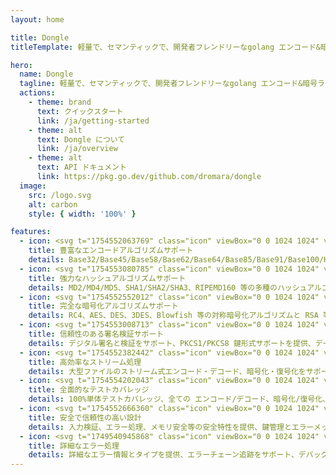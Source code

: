 ```yaml
---
layout: home

title: Dongle
titleTemplate: 軽量で、セマンティックで、開発者フレンドリーなgolang エンコード&暗号ライブラリ

hero:
  name: Dongle
  tagline: 軽量で、セマンティックで、開発者フレンドリーなgolang エンコード&暗号ライブラリ
  actions:
    - theme: brand
      text: クイックスタート
      link: /ja/getting-started
    - theme: alt
      text: Dongle について
      link: /ja/overview
    - theme: alt
      text: API ドキュメント
      link: https://pkg.go.dev/github.com/dromara/dongle
  image:
    src: /logo.svg
    alt: carbon
    style: { width: '100%' }

features:
  - icon: <svg t="1754552063769" class="icon" viewBox="0 0 1024 1024" version="1.1" xmlns="http://www.w3.org/2000/svg" p-id="7924" width="32" height="32"><path d="M0 0m178.086957 0l667.826086 0q178.086957 0 178.086957 178.086957l0 667.826086q0 178.086957-178.086957 178.086957l-667.826086 0q-178.086957 0-178.086957-178.086957l0-667.826086q0-178.086957 178.086957-178.086957Z" fill="#FF9D4D" p-id="7925"></path><path d="M716.53287 239.304348l4.36313 0.111304c46.369391 2.31513 83.277913 41.316174 83.277913 89.088v267.575652c0 49.241043-39.245913 89.177043-87.663304 89.177044h-100.441044a116.936348 116.936348 0 0 0 58.590609 95.142956h0.957217c6.455652 0 11.686957 5.320348 11.686957 11.887305a11.798261 11.798261 0 0 1-11.686957 11.887304h-327.234782a11.798261 11.798261 0 0 1-11.686957-11.887304 11.798261 11.798261 0 0 1 11.686957-11.887305 117.203478 117.203478 0 0 0 58.412521-95.076174l0.022261-0.066782h-99.328c-48.417391 0-87.663304-39.936-87.663304-89.199305v-267.575652c0-49.241043 39.245913-89.177043 87.663304-89.177043h409.043479z m-12.53287 59.458782h-384a41.783652 41.783652 0 0 0-41.73913 41.850435v243.333565c0 23.106783 18.69913 41.850435 41.73913 41.850435h384a41.783652 41.783652 0 0 0 41.73913-41.850435V340.613565c0-23.106783-18.69913-41.850435-41.73913-41.850435z m-344.798609 58.991305l149.170087 75.909565c21.949217 11.152696 22.817391 41.761391 2.649044 54.472348l-2.649044 1.491478-149.147826 75.909565-28.338087-55.986087 94.163478-47.927652-94.163478-47.88313 28.315826-55.963826z m336.717913 72.503652v62.775652h-116.869565v-62.775652h116.869565z" fill="#FFFFFF" p-id="7926"></path></svg>
    title: 豊富なエンコードアルゴリズムサポート
    details: Base32/Base45/Base58/Base62/Base64/Base85/Base91/Base100/Hex/Morse などの多様なエンコード形式をサポート
  - icon: <svg t="1754553080785" class="icon" viewBox="0 0 1024 1024" version="1.1" xmlns="http://www.w3.org/2000/svg" p-id="31127" width="32" height="32"><path d="M861.952 783.530667c0 42.965333-35.541333 78.506667-78.506667 78.506666H236.032a78.592 78.592 0 0 1-77.994667-78.506666V236.544c0-43.52 34.986667-78.506667 77.952-78.506667h403.2V85.333333H235.946667C153.216 85.333333 85.333333 153.258667 85.333333 236.544v546.986667a150.912 150.912 0 0 0 150.656 150.698666h547.498667a150.613333 150.613333 0 0 0 150.656-150.698666V380.842667h-72.106667v402.688h-0.085333z" fill="#027AFF" p-id="31128"></path><path d="M348.288 794.88V644.693333H317.866667v59.093334H258.432v-59.093334h-30.293333v150.229334h30.293333v-65.706667h59.477333v65.706667h30.378667z m16.042667 0h32.213333l12.416-34.133333h60.074667l13.141333 34.133333h32.938667l-60.16-150.314667h-32.085334L364.330667 794.88z m94.933333-59.434667h-41.002667l20.266667-55.722666 20.736 55.722666z m126.592 36.522667a32.725333 32.725333 0 0 1-22.016-6.997333c-5.418667-4.693333-9.045333-11.946667-10.837333-21.845334l-29.525334 2.858667c2.005333 16.810667 7.978667 29.610667 18.218667 38.357333 10.24 8.789333 24.789333 13.226667 43.776 13.226667 13.056 0 23.936-1.834667 32.682667-5.504 8.362667-3.328 15.445333-9.173333 20.309333-16.682667 4.693333-7.253333 7.168-15.616 7.168-24.192a44.8 44.8 0 0 0-5.973333-23.936 42.794667 42.794667 0 0 0-16.64-15.274666 147.2 147.2 0 0 0-32.725334-10.837334c-14.72-3.498667-24.021333-6.826667-27.818666-10.026666a11.818667 11.818667 0 0 1-4.565334-9.130667c0-3.84 1.578667-6.997333 4.821334-9.301333a34.901333 34.901333 0 0 1 20.736-5.376c8.533333 0 14.933333 1.621333 19.2 5.034666 4.266667 3.413333 7.04 8.96 8.405333 16.64l30.293333-1.28a43.52 43.52 0 0 0-15.018666-33.152c-9.557333-8.32-23.722667-12.373333-42.581334-12.373333-11.52 0-21.418667 1.664-29.568 5.162667a40.832 40.832 0 0 0-18.773333 15.232 38.826667 38.826667 0 0 0-6.442667 21.376c0 11.946667 4.608 22.016 13.824 30.250666 6.528 5.888 17.92 10.88 34.218667 14.848 12.629333 3.2 20.778667 5.290667 24.277333 6.570667 4.138667 1.194667 7.893333 3.413333 10.922667 6.485333 2.133333 2.474667 3.072 5.546667 3.072 9.088a18.517333 18.517333 0 0 1-7.424 14.506667c-4.864 4.138667-12.245333 6.272-22.016 6.272z m205.653333 22.912V644.693333h-30.378666v59.093334h-59.477334v-59.093334h-30.293333v150.229334h30.293333v-65.706667h59.477334v65.706667h30.378666z m82.602667-589.525333l-60.16-59.733334-145.322667 144.981334L728.746667 350.293333l145.365333-144.938666z m50.645333-50.261334a32 32 0 0 0 9.472-22.869333 30.933333 30.933333 0 0 0-9.898666-23.338667l-13.482667-13.482666a35.328 35.328 0 0 0-23.253333-9.856 33.706667 33.706667 0 0 0-22.869334 9.429333l-33.664 33.664 60.16 60.117333 33.536-33.664zM711.253333 367.36l-58.709333-58.794667-32.341333 91.093334 91.050666-32.298667z m50.56 131.157333H257.877333a29.696 29.696 0 0 0 0 59.434667h503.893334a29.696 29.696 0 1 0 0-59.434667zM257.877333 432.64h231.936a29.696 29.696 0 1 0 0-59.434667H257.877333a29.696 29.696 0 1 0 0 59.434667z m0-125.269333h231.936a29.696 29.696 0 0 0 0-59.434667H257.877333a29.696 29.696 0 0 0 0 59.434667z" fill="#0047AB" p-id="31129"></path></svg>  
    title: 強力なハッシュアルゴリズムサポート
    details: MD2/MD4/MD5、SHA1/SHA2/SHA3、RIPEMD160 等の多種のハッシュアルゴリズムと HMAC メッセージ認証をサポート
  - icon: <svg t="1754552552012" class="icon" viewBox="0 0 1024 1024" version="1.1" xmlns="http://www.w3.org/2000/svg" p-id="25595" width="32" height="32"><path d="M53.910588 215.582118h903.529412v662.588235a90.352941 90.352941 0 0 1-90.352941 90.352941h-722.82353a90.352941 90.352941 0 0 1-90.352941-90.352941v-662.588235z" fill="#DDE7FB" p-id="25596"></path><path d="M656.534588 533.504v-33.912471c0-82.341647-64.783059-149.263059-144.534588-149.263058-79.751529 0-144.534588 66.921412-144.534588 149.263058v33.912471c-40.417882 8.222118-71.047529 45.176471-71.04753 89.328941v121.434353c0 50.236235 39.574588 91.105882 88.184471 91.105882h254.795294c48.609882 0 88.184471-40.869647 88.184471-91.105882V622.832941c0-44.032-30.629647-80.986353-71.04753-89.328941zM512 431.284706c36.502588 0 66.138353 30.629647 66.138353 68.306823v32.13553h-132.276706v-32.13553c0-37.677176 29.635765-68.306824 66.138353-68.306823z m137.185882 313.133176c0 5.421176-4.517647 10.119529-9.788235 10.11953h-254.795294a10.149647 10.149647 0 0 1-9.788235-10.11953v-121.46447c0-5.421176 4.517647-10.119529 9.788235-10.11953h254.795294c5.270588 0 9.788235 4.668235 9.788235 10.11953v121.46447z" fill="#1F6EF4" p-id="25597"></path><path d="M885.820235 157.304471h-333.101176v-68.668236C552.719059 39.755294 514.228706 0 466.823529 0H85.835294C38.490353 0 0 39.755294 0 88.636235v797.515294A138.119529 138.119529 0 0 0 138.179765 1024h747.64047A138.119529 138.119529 0 0 0 1024 886.151529V295.303529a138.24 138.24 0 0 0-138.179765-137.999058z m-806.851764-29.274353V88.636235c0-5.541647 3.704471-9.848471 6.927058-9.84847H466.823529c3.192471 0 6.927059 4.306824 6.927059 9.84847v68.788706H78.908235v-29.394823z m866.063058 757.970823c0 32.647529-26.503529 59.090824-59.211294 59.090824H138.179765a59.181176 59.181176 0 0 1-59.211294-59.090824V236.062118h806.851764c32.707765 0 59.211294 26.503529 59.211294 59.120941v590.817882z" fill="#6EA7FF" p-id="25598"></path></svg>
    title: 完全な暗号化アルゴリズムサポート
    details: RC4、AES、DES、3DES、Blowfish 等の対称暗号化アルゴリズムと RSA 等の非対称暗号化アルゴリズムをサポート
  - icon: <svg t="1754553008713" class="icon" viewBox="0 0 1024 1024" version="1.1" xmlns="http://www.w3.org/2000/svg" p-id="30910" width="32" height="32"><path d="M0 0m318.354957 0l387.290086 0q318.354957 0 318.354957 318.354957l0 387.290086q0 318.354957-318.354957 318.354957l-387.290086 0q-318.354957 0-318.354957-318.354957l0-387.290086q0-318.354957 318.354957-318.354957Z" fill="#BA4693" p-id="30911"></path><path d="M649.870257 568.311943a46.464067 46.464067 0 0 0 17.905228 5.013464 47.359329 47.359329 0 0 0 17.905228-5.013464l112.98199-62.668299a39.391502 39.391502 0 0 0 20.143382-32.677041V352.285365a33.661829 33.661829 0 0 0-20.143382-32.587516l-112.98199-62.668298a43.062074 43.062074 0 0 0-35.183773 0l-113.340094 62.668298a39.122924 39.122924 0 0 0-20.053856 32.587516v120.591711A36.258087 36.258087 0 0 0 537.156846 505.554118l113.071516 62.668299zM541.812205 352.285365c0-5.013464 2.506732-10.026928 7.520196-10.026928l113.071516-62.668299a8.952614 8.952614 0 0 0 5.013464-2.506732c2.506732 0 5.013464 0 5.013464 2.506732l113.071516 62.668299a13.428921 13.428921 0 0 1 7.520195 10.026928v120.591711c0 5.013464-2.506732 10.026928-7.520195 10.026928L672.430845 546.10946a11.190768 11.190768 0 0 1-12.53366 0l-113.071516-62.668299a13.428921 13.428921 0 0 1-7.520196-10.026928V352.285365z" fill="#FFFFFF" p-id="30912"></path><path d="M867.150201 142.43609H163.832838a38.675293 38.675293 0 0 0-37.690505 37.690506V687.560762A38.585767 38.585767 0 0 0 163.832838 725.161742h52.730897v-25.06732H163.832838a11.906977 11.906977 0 0 1-12.623186-12.53366V180.126596a11.906977 11.906977 0 0 1 12.623186-12.53366h703.317363a11.817451 11.817451 0 0 1 12.53366 12.53366V687.560762a11.817451 11.817451 0 0 1-12.53366 12.53366H558.195489V725.161742h308.954712a38.675293 38.675293 0 0 0 37.690505-37.60098V180.126596a36.974296 36.974296 0 0 0-37.690505-37.690506z" fill="#FFFFFF" p-id="30913"></path><path d="M653.540829 511.731422h25.067319v-80.573527l77.887743-42.703969-12.53366-22.650114-75.381011 44.76307-77.887742-44.76307-12.53366 22.650114L653.540829 431.336947zM223.815352 263.027802h231.335549v25.06732H223.815352zM226.590663 376.009792h178.336072v25.156846H226.590663z m243.690155 341.631754a104.477006 104.477006 0 0 0 35.094248-80.573527 108.058052 108.058052 0 0 0-216.026579 0 108.505683 108.505683 0 0 0 35.183774 80.573527 184.244798 184.244798 0 0 0-112.98199 170.815877h25.067319a156.13359 156.13359 0 0 1 118.08498-153.179228l30.259836-7.520195-27.753104-15.129918a81.289736 81.289736 0 0 1-42.703969-72.784753 82.901207 82.901207 0 0 1 165.802413 0 86.661304 86.661304 0 0 1-42.703969 72.784753l-27.663578 15.129918 30.17031 7.520195a158.282217 158.282217 0 0 1 118.08498 153.179228h25.067319a184.244798 184.244798 0 0 0-112.98199-170.815877z" fill="#FFFFFF" p-id="30914"></path></svg>
    title: 信頼性のある署名検証サポート
    details: デジタル署名と検証をサポート、PKCS1/PKCS8 鍵形式サポートを提供、データの完全性と身元認証を保証
  - icon: <svg t="1754552382442" class="icon" viewBox="0 0 1024 1024" version="1.1" xmlns="http://www.w3.org/2000/svg" p-id="21399" width="32" height="32"><path d="M0 0h1024v1024H0z" fill="#FFFFFF" fill-opacity="0" p-id="21400"></path><path d="M832 38.4a128 128 0 1 1 0 256 128 128 0 0 1 0-256z m0 76.8a51.2 51.2 0 1 0 0 102.4 51.2 51.2 0 0 0 0-102.4z m0 627.2a128 128 0 1 1 0 256 128 128 0 0 1 0-256z m0 76.8a51.2 51.2 0 1 0 0 102.4 51.2 51.2 0 0 0 0-102.4z" fill="#1677FF" p-id="21401"></path><path d="M732.672 128a38.4 38.4 0 0 1 0 76.8H437.44v260.096a38.4 38.4 0 0 1-32.128 37.952l-6.272 0.448H64a38.4 38.4 0 1 1 0-76.8h296.64V166.4a38.4 38.4 0 0 1 32.192-37.888L399.04 128h333.632z" fill="#1677FF" p-id="21402"></path><path d="M512 326.4a64 64 0 1 0 128 0 64 64 0 0 0-128 0zM448 614.4a64 64 0 1 0 128 0 64 64 0 0 0-128 0z" fill="#1677FF" p-id="21403"></path><path d="M535.04 288a38.4 38.4 0 1 1 0 76.8H64a38.4 38.4 0 1 1 0-76.8h471.04zM519.296 576a38.4 38.4 0 1 1 0 76.8H64A38.4 38.4 0 1 1 64 576h455.296z m-172.736 156.288a38.4 38.4 0 0 1 15.04 3.072l262.208 112.128h108.8a38.4 38.4 0 0 1 37.952 32.192l0.512 6.208a38.4 38.4 0 0 1-38.4 38.4H615.936a38.4 38.4 0 0 1-15.104-3.072l-262.08-112.128H64a38.4 38.4 0 0 1-37.888-32.192L25.6 770.688a38.4 38.4 0 0 1 38.4-38.4h282.56z" fill="#1677FF" p-id="21404"></path></svg>
    title: 高効率なストリーム処理
    details: 大型ファイルのストリーム式エンコード・デコード、暗号化・復号化をサポート、読み込みながら処理、全データを待つ必要がなく、メモリ占用量が低い  
  - icon: <svg t="1754554202043" class="icon" viewBox="0 0 1024 1024" version="1.1" xmlns="http://www.w3.org/2000/svg" p-id="33245" width="32" height="32"><path d="M0 0m341.333333 0l341.333334 0q341.333333 0 341.333333 341.333333l0 341.333334q0 341.333333-341.333333 341.333333l-341.333334 0q-341.333333 0-341.333333-341.333333l0-341.333334q0-341.333333 341.333333-341.333333Z" fill="#5DB29C" p-id="33246"></path><path d="M511.573333 437.290667a74.538667 74.538667 0 0 1 37.034667 139.221333 24.618667 24.618667 0 0 0-12.202667 21.333333v137.514667a24.832 24.832 0 0 0 24.874667 24.874667H635.733333a24.832 24.832 0 1 1 0 49.706666H387.370667a24.832 24.832 0 1 1 0-49.664h74.538666c13.696 0 24.832-11.136 24.832-24.874666v-137.514667a24.576 24.576 0 0 0-12.202666-21.333333 74.538667 74.538667 0 0 1 37.034666-139.264z m0-223.573334a298.112 298.112 0 0 1 235.477334 480.853334l-6.101334 7.509333a24.021333 24.021333 0 0 1-33.749333 3.541333l-0.426667-0.298666a25.088 25.088 0 0 1-3.626666-35.413334 248.405333 248.405333 0 0 0-188.245334-406.485333c-136.106667-1.749333-249.173333 107.52-251.733333 243.669333a247.296 247.296 0 0 0 51.498667 156.16l5.76 7.168c8.533333 10.581333 6.869333 26.026667-3.626667 34.56a25.088 25.088 0 0 1-35.072-3.370666A298.112 298.112 0 0 1 511.573333 213.76z m0 124.16c96.128 0 173.909333 79.232 173.909334 176.725334a177.877333 177.877333 0 0 1-35.029334 106.368c-1.749333 2.133333-3.413333 4.266667-5.077333 6.229333a24.448 24.448 0 0 1-34.304 3.712l-0.426667-0.384a24.448 24.448 0 0 1-3.754666-34.432l0.341333-0.426667a128 128 0 0 0 28.544-81.066666c0-70.229333-55.722667-126.976-124.202667-126.976s-124.202667 56.746667-124.202666 126.976a127.957333 127.957333 0 0 0 28.586666 80.981333l0.213334 0.298667a24.448 24.448 0 0 1-3.669334 34.773333l-0.597333 0.426667a24.448 24.448 0 0 1-34.048-3.584l-0.512-0.597334a177.749333 177.749333 0 0 1-39.68-112.341333c0-97.493333 77.781333-176.64 173.909333-176.64z m0 149.077334a24.832 24.832 0 1 0 0 49.621333 24.832 24.832 0 0 0 0-49.578667z" fill="#FFFFFF" p-id="33247"></path></svg>
    title: 全面的なテストカバレッジ
    details: 100%単体テストカバレッジ、全ての エンコード/デコード、暗号化/復号化、HASH/HMAC、署名/検証モジュールに全面的な単体テストがあり、全ての境界と異常状況をカバー
  - icon: <svg t="1754552666360" class="icon" viewBox="0 0 1024 1024" version="1.1" xmlns="http://www.w3.org/2000/svg" p-id="28739" width="32" height="32"><path d="M880.4864 171.2128c-59.3408-1.8432-253.2864-14.2848-354.2016-98.5088-7.0144-5.888-17.152-5.632-24.0128 0.4608-101.5808 90.0608-294.1952 98.2528-353.9968 98.56-10.0864 0.0512-18.176 8.192-18.176 18.2784v391.8848c0 80.7424 62.464 276.0704 388.0448 369.8176 3.2256 0.9216 6.7584 0.9728 9.984 0.1024 294.1952-79.1552 370.0224-284.672 370.0224-363.8784V189.44c0-9.8304-7.8336-17.92-17.664-18.2272z m-122.9824 197.4784c-111.5648 100.608-219.0848 211.712-262.7072 355.0208-1.6896 5.5296-8.96 6.7072-12.3392 2.048-45.1584-62.3104-136.7552-169.6768-180.0704-219.8016-5.0688-5.8368 1.6896-14.336 8.5504-10.8032l141.1072 71.9872c3.072 1.536 6.7584 0.7168 8.8064-2.048 21.0432-28.3648 136.2432-175.0016 290.3552-208.4864 7.0656-1.536 11.6736 7.2192 6.2976 12.0832z" fill="#2595E8" p-id="28740"></path><path d="M898.1504 274.688V189.44c0-9.8816-7.7824-17.9712-17.664-18.2272-59.3408-1.8432-253.2864-14.2848-354.2016-98.5088-7.0144-5.888-17.152-5.632-24.0128 0.4608-101.5808 90.0608-294.1952 98.2528-353.9968 98.56-10.0864 0.0512-18.176 8.192-18.176 18.2784v391.8848c0 56.0128 30.1056 167.0656 157.0816 261.12h0.9216c323.2256 0 587.8272-250.7776 610.048-568.32z m-403.3536 449.024c-1.6896 5.5296-8.96 6.7072-12.3392 2.048-45.1584-62.3104-136.7552-169.6768-180.0704-219.8016-5.0688-5.8368 1.6896-14.336 8.5504-10.8032l141.1072 71.9872c3.072 1.536 6.7584 0.7168 8.8064-2.048 21.0432-28.3648 136.2432-175.0016 290.3552-208.4864 7.0656-1.536 11.6736 7.2192 6.2976 12.0832-111.5648 100.608-219.0848 211.712-262.7072 355.0208z" fill="#3A9CED" p-id="28741"></path><path d="M502.2208 73.1648C400.6912 163.2256 208.0768 171.4176 148.2752 171.7248c-10.0864 0.0512-18.176 8.192-18.176 18.2784v391.8848c0 12.1856 1.4848 27.0848 5.0176 43.776 80.5888-1.8432 157.2864-19.3024 227.2256-49.408a8142.336 8142.336 0 0 0-59.9552-70.2464c-5.0688-5.8368 1.6896-14.336 8.5504-10.8032l106.1888 54.1696c149.1968-82.7904 260.1472-226.1504 299.5712-396.9024-67.8912-13.9264-140.544-37.9904-190.464-79.6672-7.0144-5.9392-17.152-5.7344-24.0128 0.3584z" fill="#59ADF8" p-id="28742"></path><path d="M515.4304 68.5568c-4.6592-0.256-9.4208 1.28-13.2096 4.608-101.5296 90.0608-294.144 98.2528-353.9456 98.56-10.0864 0.0512-18.176 8.192-18.176 18.2784v197.3248c169.1648-46.7456 308.8896-164.3008 385.3312-318.7712z" fill="#6BC2FC" p-id="28743"></path></svg>
    title: 安全で信頼性の高い設計
    details: 入力検証、エラー処理、メモリ安全等の安全特性を提供、鍵管理とエラーメッセージ統一をサポート
  - icon: <svg t="1749540945868" class="icon" viewBox="0 0 1024 1024" version="1.1" xmlns="http://www.w3.org/2000/svg" p-id="17673" width="32" height="32"><path d="M225 468.6L97.7 341.3c-9.7-9.7-9.7-25.6 0-35.4 9.7-9.7 25.6-9.7 35.4 0l127.3 127.3c9.7 9.7 9.7 25.6 0 35.4-9.8 9.7-25.7 9.7-35.4 0z m69 119.7c0-13.8-11.3-25-25-25H89c-13.7 0-25 11.2-25 25s11.2 25 25 25h180c13.8 0 25-11.2 25-25z m-15.4 143.6c-6.9-11.9-22.2-16-34.2-9.2l-155.9 90c-11.9 6.9-16 22.2-9.2 34.2 6.9 11.9 22.2 16 34.2 9.2l155.9-90c12-7 16.1-22.3 9.2-34.2z m485.1-298.7L891 305.9c9.7-9.7 25.6-9.7 35.4 0 9.7 9.7 9.7 25.6 0 35.4L799 468.6c-9.7 9.7-25.6 9.7-35.4 0-9.6-9.7-9.6-25.7 0.1-35.4zM960 588.3c0-13.8-11.3-25-25-25H755c-13.8 0-25 11.2-25 25s11.3 25 25 25h180c13.8 0 25-11.2 25-25z m-15.4 258.6c6.9-11.9 2.8-27.3-9.2-34.2l-155.9-90c-11.9-6.9-27.3-2.8-34.2 9.2-6.9 11.9-2.8 27.3 9.2 34.2l155.9 90c12 6.8 27.3 2.7 34.2-9.2zM445.4 211.3L332.3 98.1c-7.8-7.8-7.8-20.5 0-28.3 7.8-7.8 20.5-7.8 28.3 0L473.7 183c7.8 7.8 7.8 20.5 0 28.3-7.8 7.7-20.5 7.7-28.3 0z m133.2 0L691.7 98.1c7.8-7.8 7.8-20.5 0-28.3-7.8-7.8-20.5-7.8-28.3 0L550.3 183c-7.8 7.8-7.8 20.5 0 28.3 7.8 7.7 20.5 7.7 28.3 0z" fill="#423F4C" p-id="17674"></path><path d="M512 312m-171 0a171 171 0 1 0 342 0 171 171 0 1 0-342 0Z" fill="#17151E" p-id="17675"></path><path d="M512 935c-98.7 0-188.6-30.4-253.2-85.5C191.6 792 156 712.4 156 619.2c0-96.8 38.4-196.3 105.4-273.1 33.4-38.2 71.6-68.4 113.6-89.6 44-22.2 90.1-33.5 137-33.5 46.9 0 93 11.3 137 33.5 42 21.2 80.2 51.4 113.6 89.6 67 76.8 105.4 176.3 105.4 273.1 0 93.2-35.6 172.8-102.8 230.3C700.6 904.6 610.7 935 512 935z" fill="#F46070" p-id="17676"></path><path d="M512 248c43 0 85.3 10.4 125.7 30.8 39.1 19.8 74.8 47.9 106 83.7 30.5 35 55.7 76.5 72.7 120.2 17.6 45 26.5 90.9 26.5 136.4 0 85.7-32.5 158.7-94.1 211.3-59.9 51.4-144 79.6-236.8 79.6s-176.9-28.2-236.9-79.5C213.5 777.9 181 704.8 181 619.2c0-45.5 8.9-91.4 26.5-136.4 17.1-43.7 42.2-85.3 72.7-120.2 31.2-35.8 66.9-64 106-83.7C426.7 258.4 469 248 512 248m0-50c-210.4 0-381 210.8-381 421.2S301.6 960 512 960s381-130.4 381-340.8S722.4 198 512 198z" fill="#3A3644" p-id="17677"></path><path d="M512 429c-54.1 0-105.2-12.8-147.7-37-34.1-19.4-60.4-45.4-75.6-74.3C353.5 256.5 432.2 223 512 223s158.5 33.5 223.2 94.7c-15.1 28.9-41.4 54.9-75.6 74.3-42.4 24.2-93.5 37-147.6 37z" fill="#423F4C" p-id="17678"></path><path d="M512 248c39.7 0 79 8.9 116.7 26.4 26.2 12.2 51.1 28.2 74.3 47.9-13.4 18.2-32.4 34.7-55.6 48-18.6 10.6-39.4 18.9-61.7 24.6-23.5 6-48.3 9.1-73.6 9.1-25.3 0-50-3.1-73.6-9.1-22.4-5.7-43.1-14-61.7-24.6-23.3-13.3-42.3-29.7-55.6-48 23.2-19.6 48.1-35.7 74.3-47.9C433 256.9 472.3 248 512 248m0-50c-97.2 0-185.8 44.9-253.1 114C290 394 391.5 454 512 454s222-60 253.1-142C697.8 242.9 609.2 198 512 198z" fill="#3A3644" p-id="17679"></path><path d="M654.6 874.6c6.9-31.2 34.7-54.6 67.9-54.6 6.7 0 13.5 1 19.9 2.9-11.9 10.2-25 19.5-38.9 27.9-15.3 9.1-31.6 17.1-48.9 23.8z m-285.6 0c-17.2-6.7-33.6-14.7-48.9-23.8-13.9-8.3-27-17.7-38.9-27.9 6.4-1.9 13.1-2.9 19.9-2.9 33.2 0 61.1 23.4 67.9 54.6zM669.3 654c-52.4 0-95-42.6-95-95s42.6-95 95-95 95 42.6 95 95-42.6 95-95 95z m-315 0c-52.4 0-95-42.6-95-95s42.6-95 95-95 95 42.6 95 95-42.6 95-95 95z" fill="#DD2651" p-id="17680"></path><path d="M669.3 474c46.9 0 85 38.1 85 85s-38.1 85-85 85-85-38.1-85-85 38.1-85 85-85m-315 0c46.9 0 85 38.1 85 85s-38.1 85-85 85-85-38.1-85-85 38.2-85 85-85M307 830.3c17.7 1.7 33.1 11.3 42.9 25.1-8.5-4.1-16.7-8.5-24.6-13.2-6.3-3.8-12.4-7.7-18.3-11.9m409.6 0c-5.9 4.2-12 8.1-18.3 11.9-7.9 4.7-16.1 9.1-24.6 13.2 9.8-13.8 25.2-23.4 42.9-25.1M669.3 454c-58 0-105 47-105 105s47 105 105 105 105-47 105-105-47-105-105-105z m-315 0c-58 0-105 47-105 105s47 105 105 105 105-47 105-105-47-105-105-105z m368.2 356c-43.8 0-79.5 35.6-79.5 79.4 23.4-7.9 45.4-17.9 65.6-30.1 19.2-11.5 36.6-24.7 52.1-39.6-11.5-6.2-24.6-9.7-38.2-9.7z m-421.4 0c-13.6 0-26.7 3.5-38.2 9.8 15.4 14.8 32.9 28 52.1 39.6 20.3 12.1 42.2 22.2 65.6 30.1 0-43.9-35.7-79.5-79.5-79.5z" fill="#8E3850" p-id="17681"></path><path d="M487 427h50v518h-50z" fill="#3A3644" p-id="17682"></path></svg>
    title: 詳細なエラー処理
    details: 詳細なエラー情報とタイプを提供、エラーチェーン追跡をサポート、デバッグと問題特定を容易にする
---
```


<style>
:root {
  --vp-home-hero-name-color: transparent;
  --vp-home-hero-name-background: -webkit-linear-gradient(120deg, #bd34fe 30%, #41d1ff);

  --vp-home-hero-image-background-image: linear-gradient(-45deg, #bd34fe 50%, #47caff 50%);
  --vp-home-hero-image-filter: blur(44px);
}

@media (min-width: 640px) {
  :root {
    --vp-home-hero-image-filter: blur(56px);
  }
}

@media (min-width: 960px) {
  :root {
    --vp-home-hero-image-filter: blur(68px);
  }
}
</style>
